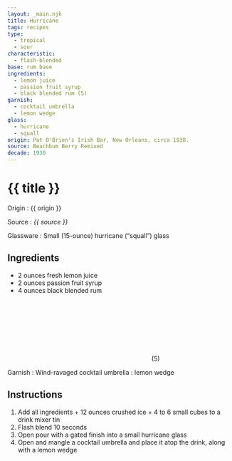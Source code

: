 ```yaml
---
layout: _main.njk
title: Hurricane
tags: recipes
type:
  - tropical
  - sour
characteristic:
  - flash-blended
base: rum base
ingredients:
  - lemon juice
  - passion fruit syrup
  - black blended rum (5)
garnish:
  - cocktail umbrella
  - lemon wedge
glass:
  - hurricane
  - squall
origin: Pat O'Brien's Irish Bar, New Orleans, circa 1938.
source: Beachbum Berry Remixed
decade: 1930
---
```

<!-- markdownlint-disable MD025 -->
# {{ title }}
<!-- markdownlint-disable MD025 -->

Origin
  : {{ origin }}

Source
  : <cite>{{ source }}</cite>

Glassware
  : Small (15-ounce) hurricane (<q>squall</q>) glass

## Ingredients

* 2 ounces fresh lemon juice
* 2 ounces passion fruit syrup
* 4 ounces black blended rum<icon-l space="1em"><span class="with-icon"><svg class="icon"><use href="/assets/images/icons/circle-5.svg#circle-5"></use></svg><span class="sr-only">(5)</span></span></icon-l>

Garnish
  : Wind-ravaged cocktail umbrella
  : lemon wedge

## Instructions

1. Add all ingredients + 12 ounces crushed ice + 4 to 6 small cubes to a drink mixer tin
2. Flash blend 10 seconds
3. Open pour with a gated finish into a small hurricane glass
4. Open and mangle a cocktail umbrella and place it atop the drink, along with a lemon wedge
